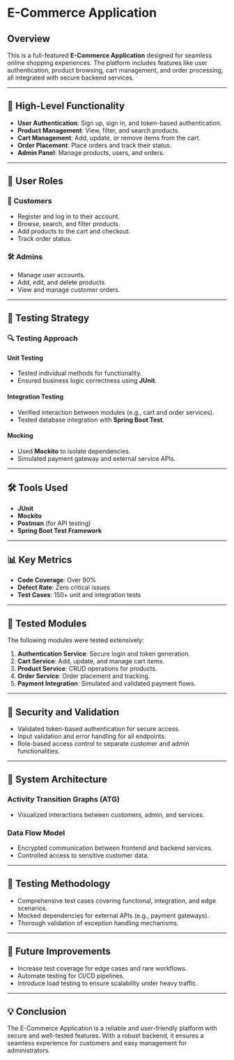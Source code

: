 # E-Commerce Application

## Overview
This is a full-featured **E-Commerce Application** designed for seamless online shopping experiences. The platform includes features like user authentication, product browsing, cart management, and order processing, all integrated with secure backend services.

---

## 🚀 High-Level Functionality
- **User Authentication**: Sign up, sign in, and token-based authentication.
- **Product Management**: View, filter, and search products.
- **Cart Management**: Add, update, or remove items from the cart.
- **Order Placement**: Place orders and track their status.
- **Admin Panel**: Manage products, users, and orders.

---

## 👥 User Roles

### 🛒 Customers
- Register and log in to their account.
- Browse, search, and filter products.
- Add products to the cart and checkout.
- Track order status.

### 🛠 Admins
- Manage user accounts.
- Add, edit, and delete products.
- View and manage customer orders.

---

## 🧪 Testing Strategy

### 🔍 Testing Approach

#### Unit Testing
- Tested individual methods for functionality.
- Ensured business logic correctness using **JUnit**.

#### Integration Testing
- Verified interaction between modules (e.g., cart and order services).
- Tested database integration with **Spring Boot Test**.

#### Mocking
- Used **Mockito** to isolate dependencies.
- Simulated payment gateway and external service APIs.

---

## 🛠 Tools Used
- **JUnit**
- **Mockito**
- **Postman** (for API testing)
- **Spring Boot Test Framework**

---

## 📊 Key Metrics
- **Code Coverage**: Over 90%
- **Defect Rate**: Zero critical issues
- **Test Cases**: 150+ unit and integration tests

---

## 📂 Tested Modules
The following modules were tested extensively:

1. **Authentication Service**: Secure login and token generation.
2. **Cart Service**: Add, update, and manage cart items.
3. **Product Service**: CRUD operations for products.
4. **Order Service**: Order placement and tracking.
5. **Payment Integration**: Simulated and validated payment flows.

---

## 🔐 Security and Validation
- Validated token-based authentication for secure access.
- Input validation and error handling for all endpoints.
- Role-based access control to separate customer and admin functionalities.

---

## 🌉 System Architecture

### Activity Transition Graphs (ATG)
- Visualized interactions between customers, admin, and services.

### Data Flow Model
- Encrypted communication between frontend and backend services.
- Controlled access to sensitive customer data.

---

## 🔬 Testing Methodology
- Comprehensive test cases covering functional, integration, and edge scenarios.
- Mocked dependencies for external APIs (e.g., payment gateways).
- Thorough validation of exception handling mechanisms.

---

## 🚧 Future Improvements
- Increase test coverage for edge cases and rare workflows.
- Automate testing for CI/CD pipelines.
- Introduce load testing to ensure scalability under heavy traffic.

--- 

## 💡 Conclusion
The E-Commerce Application is a reliable and user-friendly platform with secure and well-tested features. With a robust backend, it ensures a seamless experience for customers and easy management for administrators.  

